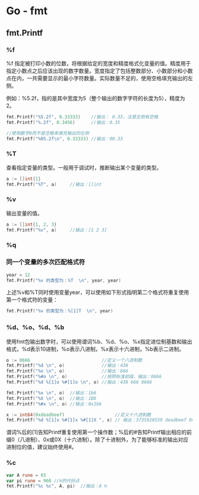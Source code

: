 # Go - fmt



## fmt.Printf

### %f

%f 指定被打印小数的位数，将根据给定的宽度和精度格式化变量的值。精度用于指定小数点之后应该出现的数字数量。宽度指定了包括整数部分、小数部分和小数点在内，一共需要显示的最小字符数量。实际数量不足的，使用空格填充输出的左侧。

例如：%5.2f，指的是其中宽度为5（整个输出的数字字符的长度为5），精度为2。

```go
fmt.Printf("%5.2f", 0.33333)    //输出： 0.33，注意左侧有空格
fmt.Printf("%.2f", 0.3456)		//输出：0.35

//使用数字0而不是空格来填充输出的左侧
fmt.Printf("%05.2f\n", 0.33333) //输出：00.33
```



### %T

查看指定变量的类型。一般用于调试时，推断输出某个变量的类型。

```go
a := []int{1}
fmt.Printf("%T", a)		//输出：[]int
```

### %v

输出变量的值。

```go
a := []int{1, 2, 3}
fmt.Printf("%v", a)		//输出：[1 2 3]
```

### %q







### 同一个变量的多次匹配格式符

```go
year = 12
fmt.Printf("%v 的类型为：%T  \n", year, year)		
```

上述%v和%T同时使用变量year，可以使用如下形式指明第二个格式符重复使用第一个格式符的变量：

```go
fmt.Printf("%v 的类型为：%[1]T  \n", year)
```

### %d、%o、%d、%b

使用fmt包输出数字时，可以使用谓词%b、%d、%o、%x指定进位制基数和输出格式，%d表示10进制，%o表示八进制，%x表示十六进制，%b表示二进制。

```go
o := 0666                           //定义一个八进制数
fmt.Printf("%d \n", o)              //输出：438
fmt.Printf("%o \n", o)              //输出：666
fmt.Printf("%#o \n", o)             //按照标准前缀，输出：0666
fmt.Printf("%d %[1]o %#[1]o \n", o) //输出：438 666 0666

fmt.Printf("%x \n", o)  //输出：1b6
fmt.Printf("%X \n", o)  //输出：1B6
fmt.Printf("%#x \n", o) //输出：0x1b6

x := int64(0xdeadbeef)                   //定义十六进制数
fmt.Printf("%d %[1]x %#[1]x %#[1]X ", x) // 输出：3735928559 deadbeef 0xdeadbeef 0XDEADBEEF
```

谓词%后的[1]告知Printf重复使用第一个操作数；%后的#告知Printf输出相应的前缀0（八进制）、0x或0X（十六进制）。除了十进制外，为了能够标准的输出对应进制位的值，建议始终使用#。

### %c

```go
var A rune = 65
var pi rune = 960 //π的代码点
fmt.Printf("%c %c", A, pi)	//输出：A π
```

